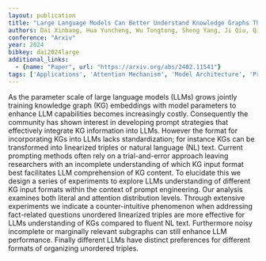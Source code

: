```yaml
---
layout: publication
title: "Large Language Models Can Better Understand Knowledge Graphs Than We Thought"
authors: Dai Xinbang, Hua Yuncheng, Wu Tongtong, Sheng Yang, Ji Qiu, Qi Guilin
conference: "Arxiv"
year: 2024
bibkey: dai2024large
additional_links:
  - {name: "Paper", url: "https://arxiv.org/abs/2402.11541"}
tags: ['Applications', 'Attention Mechanism', 'Model Architecture', 'Prompting', 'Training Techniques']
---
```

As the parameter scale of large language models (LLMs) grows jointly training knowledge graph (KG) embeddings with model parameters to enhance LLM capabilities becomes increasingly costly. Consequently the community has shown interest in developing prompt strategies that effectively integrate KG information into LLMs. However the format for incorporating KGs into LLMs lacks standardization; for instance KGs can be transformed into linearized triples or natural language (NL) text. Current prompting methods often rely on a trial-and-error approach leaving researchers with an incomplete understanding of which KG input format best facilitates LLM comprehension of KG content. To elucidate this we design a series of experiments to explore LLMs understanding of different KG input formats within the context of prompt engineering. Our analysis examines both literal and attention distribution levels. Through extensive experiments we indicate a counter-intuitive phenomenon when addressing fact-related questions unordered linearized triples are more effective for LLMs understanding of KGs compared to fluent NL text. Furthermore noisy incomplete or marginally relevant subgraphs can still enhance LLM performance. Finally different LLMs have distinct preferences for different formats of organizing unordered triples.
